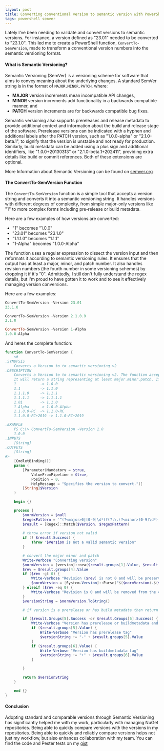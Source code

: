 ```yaml
---
layout: post
title: Converting conventional version to semantic version with PowerShell
tags: powershell semver 
---
```

Lately I've been needing to validate and convert versions to semantic versions. For instance, a version defined as "23.01" needed to be converted to "23.1.0". This led me to create a PowerShell function, `ConvertTo-SemVersion`, made to transform a conventional version numbers into the semantic versioning format.

#### What is Semantic Versioning?

Semantic Versioning (SemVer) is a versioning scheme for software that aims to convey meaning about the underlying changes. A standard SemVer string is in the format of `MAJOR.MINOR.PATCH`, where:

- **MAJOR** version increments mean incompatible API changes,
- **MINOR** version increments add functionality in a backwards compatible manner, and
- **PATCH** version increments are for backwards compatible bug fixes.

Semantic versioning also supports prereleases and release metadata to provide additional context and information about the build and release stage of the software. Prerelease versions can be indicated with a hyphen and additional labels after the PATCH version, such as "1.0.0-alpha" or "2.1.0-beta.1", to signify that the version is unstable and not ready for production. Similarly, build metadata can be added using a plus sign and additional identifiers, like "1.0.0+20130313" or "2.1.0-beta.1+202411", providing extra details like build or commit references. Both of these extensions are optional.

More Information about Semantic Versioning can be found on [semver.org](https://semver.org/)
#### The ConvertTo-SemVersion Function

The `ConvertTo-SemVersion` function is a simple tool that accepts a version string and converts it into a semantic versioning string. It handles versions with different degrees of complexity, from simple major-only versions like "1" to more complex forms including pre-release or build metadata.

Here are a few examples of how versions are converted:

- "1" becomes "1.0.0"
- "23.01" becomes "23.1.0"
- "1.1.1.0" becomes "1.1.1"
- "1-Alpha" becomes "1.0.0-Alpha"

The function uses a regular expression to dissect the version input and then reformats it according to semantic versioning rules. It ensures that the output has at least a major, minor, and patch number. It also handles revision numbers (the fourth number in some versioning schemes) by dropping it if it's "0". Admittedly, I still don't fully understand the regex details, but I'm proud to have gotten it to work and to see it effectively managing version conversions.

Here are a few examples:
```powershell
ConvertTo-SemVersion -Version 23.01
23.1.0​

ConvertTo-SemVersion -Version 2.1.0.0
2.1.0

ConvertTo-SemVersion -Version 1-Alpha
1.0.0-Alpha
```

And heres the complete function:
```powershell
function ConvertTo-SemVersion {
    <#
.SYNOPSIS
    Converts a Version to to semantic versioning v2
.DESCRIPTION
    Converts a Version to to semantic versioning v2. The function accepts a version as a string and will try to convert it.
    It will return a string representing at least major.minor.patch. If revision is 0 it will be dropped, unless is has a prerelease or buildmetadata.
    1           -> 1.0.0
    1.1         -> 1.1.0
    1.1.1.0     -> 1.1.1
    1.1.1.1     -> 1.1.1.1
    1.01        -> 1.1.0
    1-Alpha     -> 1.0.0-Alpha
    1.1.0.0-RC  -> 1.1.0-RC
    1.1.0.0-RC+2019 -> 1.1.0-RC+2019

.EXAMPLE
    PS C:\> ConvertTo-SemVersion -Version 1.0
    1.0.0
.INPUTS
    [String]
.OUTPUTS
    [String]
#>
    [CmdletBinding()]
    param (
        [Parameter(Mandatory = $true,
            ValueFromPipeline = $true,
            Position = 0,
            HelpMessage = "Specifies the version to convert.")]
        [String]$Version
    )

    begin {}

    process {
        $normVersion = $null
        $regexPattern = '^(?<major>0|[0-9]\d*)?(?:\.(?<minor>[0-9]\d*))?(?:\.(?<patch>0|[0-9]\d*))?(?:\.(?<build>0|[0-9]\d*))?(?:-(?<prerelease>(?:0|[0-9]\d*|\d*[a-zA-Z-][0-9a-zA-Z-]*)(?:\.(?:0|[1-9]\d*|\d*[a-zA-Z-][0-9a-zA-Z-]*))*))?(?:\+(?<buildmetadata>[0-9a-zA-Z-]+(?:\.[0-9a-zA-Z-]+)*))?$'
        $result = [Regex]::Match($Version, $regexPattern)
        
        # throw error if version not valid
        if (! $result.Success) {
            Throw "$Version is not a valid semantic version"
        }

        # convert the major minor and patch
        Write-Verbose "Converting version"
        $normVersion = [version]::new($result.groups[1].Value, $result.groups[2].Value, $result.groups[3].Value)
        $rev = $result.groups[4].Value
        if ($rev -gt 0) {
            Write-Verbose "Revision ($rev) is not 0 and will be preserved"
            $normVersion = [System.Version]::Parse("$($normVersion).$($result.groups[4].Value)")
        } elseif ($rev -eq 0) {
            Write-Verbose "Revision is 0 and will be removed from the converted version"
        }
        $versionString = $normVersion.ToString()

        # if version is a prerelease or has build metadata then return converted version with metadata

        if ($result.Groups[5].Success -or $result.Groups[6].Success) {
            Write-Verbose "Version has prerelease or buildmetadata and will be returned as is"
            if ($result.groups[5].Value) {
                Write-Verbose "Version has prerelease tag"
                $versionString += "-" + $result.groups[5].Value
            }
            if ($result.groups[6].Value) {
                Write-Verbose "Version has buildmetadata tag"
                $versionString += "+" + $result.groups[6].Value
            }

        }

        return $versionString
    }

    end {}
}  
```

#### Conclusion

Adopting standard and comparable versions through Semantic Versioning has significantly helped me with my work, particularly with managing NuGet repositories. Being able to quickly compare versions with the versions in my repositories.
Being able to quickly and reliably compare versions helps not just my workflow, but also enhances collaboration with my team. 
You can find the code and Pester tests on my [gist](https://gist.github.com/LindnerBrewery/5a4a7acdde660640cc86c6bf8c14ef0b)
